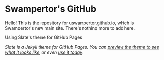 # Swampertor's GitHub

Hello! This is the repository for uswampertor.github.io, which is Swampertor's new main site. There's nothing more to add here.

Using Slate's theme for GitHub Pages

*Slate is a Jekyll theme for GitHub Pages. You can [preview the theme to see what it looks like](http://pages-themes.github.io/slate), or even [use it today](#usage).*



